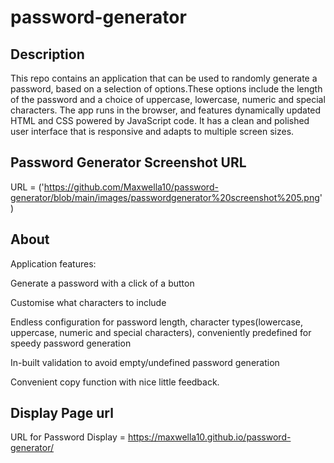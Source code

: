 # password-generator

## Description
This repo contains an application that can be used to randomly generate a password, based on a selection of options.These options include the length of the password and a choice of uppercase, lowercase, numeric and special characters. The app runs in the browser, and features dynamically updated HTML and CSS powered by JavaScript code. It has a clean and polished user interface that is responsive and adapts to multiple screen sizes.

## Password Generator Screenshot URL
URL = ('https://github.com/Maxwella10/password-generator/blob/main/images/passwordgenerator%20screenshot%205.png')


## About

Application features:

 Generate a password with a click of a button
 
 Customise what characters to include
 
 Endless configuration for password length, character types(lowercase, uppercase, numeric and special characters), conveniently predefined for speedy password generation
 
 In-built validation to avoid empty/undefined password generation
 
 Convenient copy function with nice little feedback.


 ## Display Page url

 URL for Password Display = https://maxwella10.github.io/password-generator/
 


